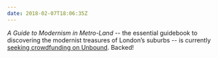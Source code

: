```yaml
---
date: 2018-02-07T18:06:35Z
---
```

<cite>A Guide to Modernism in Metro-Land</cite> -- the essential guidebook to discovering the modernist treasures of London’s suburbs -- is currently [seeking crowdfunding on Unbound](https://unbound.com/books/a-guide-to-modernism-in-metro-land/). Backed!
